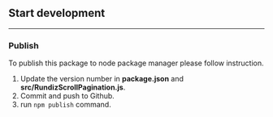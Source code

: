 ## Start development


-----

### Publish

To publish this package to node package manager please follow instruction.

1. Update the version number in **package.json** and **src/RundizScrollPagination.js**.
2. Commit and push to Github.
3. run `npm publish` command.